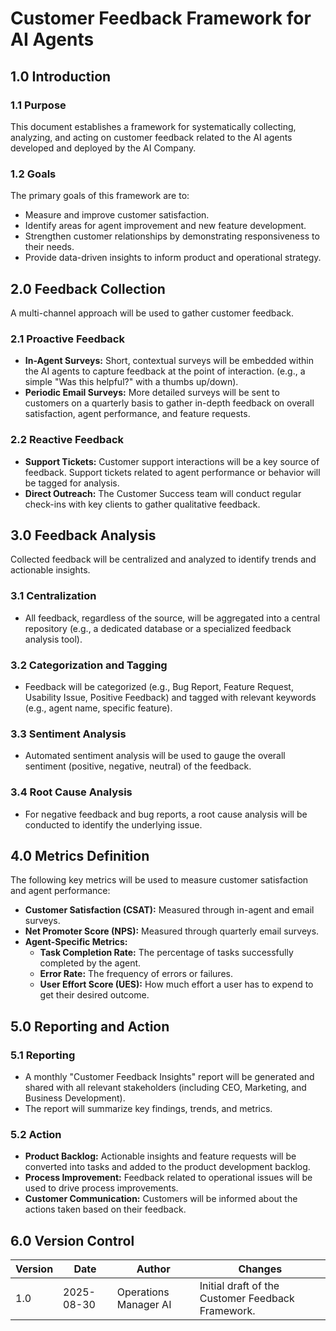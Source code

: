 
# Customer Feedback Framework for AI Agents

## 1.0 Introduction

### 1.1 Purpose
This document establishes a framework for systematically collecting, analyzing, and acting on customer feedback related to the AI agents developed and deployed by the AI Company. 

### 1.2 Goals
The primary goals of this framework are to:
- Measure and improve customer satisfaction.
- Identify areas for agent improvement and new feature development.
- Strengthen customer relationships by demonstrating responsiveness to their needs.
- Provide data-driven insights to inform product and operational strategy.

## 2.0 Feedback Collection

A multi-channel approach will be used to gather customer feedback.

### 2.1 Proactive Feedback
- **In-Agent Surveys:** Short, contextual surveys will be embedded within the AI agents to capture feedback at the point of interaction. (e.g., a simple "Was this helpful?" with a thumbs up/down).
- **Periodic Email Surveys:** More detailed surveys will be sent to customers on a quarterly basis to gather in-depth feedback on overall satisfaction, agent performance, and feature requests.

### 2.2 Reactive Feedback
- **Support Tickets:** Customer support interactions will be a key source of feedback. Support tickets related to agent performance or behavior will be tagged for analysis.
- **Direct Outreach:** The Customer Success team will conduct regular check-ins with key clients to gather qualitative feedback.

## 3.0 Feedback Analysis

Collected feedback will be centralized and analyzed to identify trends and actionable insights.

### 3.1 Centralization
- All feedback, regardless of the source, will be aggregated into a central repository (e.g., a dedicated database or a specialized feedback analysis tool).

### 3.2 Categorization and Tagging
- Feedback will be categorized (e.g., Bug Report, Feature Request, Usability Issue, Positive Feedback) and tagged with relevant keywords (e.g., agent name, specific feature).

### 3.3 Sentiment Analysis
- Automated sentiment analysis will be used to gauge the overall sentiment (positive, negative, neutral) of the feedback.

### 3.4 Root Cause Analysis
- For negative feedback and bug reports, a root cause analysis will be conducted to identify the underlying issue.

## 4.0 Metrics Definition

The following key metrics will be used to measure customer satisfaction and agent performance:

- **Customer Satisfaction (CSAT):** Measured through in-agent and email surveys.
- **Net Promoter Score (NPS):** Measured through quarterly email surveys.
- **Agent-Specific Metrics:**
    - **Task Completion Rate:** The percentage of tasks successfully completed by the agent.
    - **Error Rate:** The frequency of errors or failures.
    - **User Effort Score (UES):** How much effort a user has to expend to get their desired outcome.

## 5.0 Reporting and Action

### 5.1 Reporting
- A monthly "Customer Feedback Insights" report will be generated and shared with all relevant stakeholders (including CEO, Marketing, and Business Development).
- The report will summarize key findings, trends, and metrics.

### 5.2 Action
- **Product Backlog:** Actionable insights and feature requests will be converted into tasks and added to the product development backlog.
- **Process Improvement:** Feedback related to operational issues will be used to drive process improvements.
- **Customer Communication:** Customers will be informed about the actions taken based on their feedback.

## 6.0 Version Control

| Version | Date                | Author                | Changes                                           |
|---------|---------------------|-----------------------|---------------------------------------------------|
| 1.0     | 2025-08-30          | Operations Manager AI | Initial draft of the Customer Feedback Framework. |
